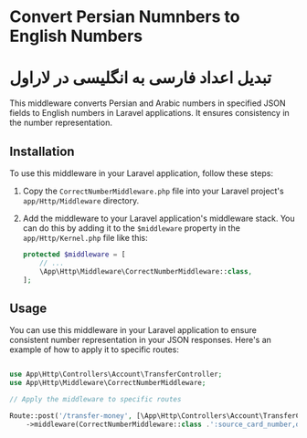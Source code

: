 # Convert Persian Numnbers to English Numbers
# تبدیل اعداد فارسی به انگلیسی در لاراول
This middleware converts Persian and Arabic numbers in specified JSON fields to English numbers in Laravel applications. It ensures consistency in the number representation.

## Installation

To use this middleware in your Laravel application, follow these steps:

1. Copy the `CorrectNumberMiddleware.php` file into your Laravel project's `app/Http/Middleware` directory.

2. Add the middleware to your Laravel application's middleware stack. You can do this by adding it to the `$middleware` property in the `app/Http/Kernel.php` file like this:

   ```php
   protected $middleware = [
       // ...
       \App\Http\Middleware\CorrectNumberMiddleware::class,
   ];


## Usage
You can use this middleware in your Laravel application to ensure consistent number representation in your JSON responses. Here's an example of how to apply it to specific routes:


```php

use App\Http\Controllers\Account\TransferController;
use App\Http\Middleware\CorrectNumberMiddleware;

// Apply the middleware to specific routes

Route::post('/transfer-money', [\App\Http\Controllers\Account\TransferController::class, '__invoke'])
    ->middleware(CorrectNumberMiddleware::class .':source_card_number,dest_card_number,amount');

```
